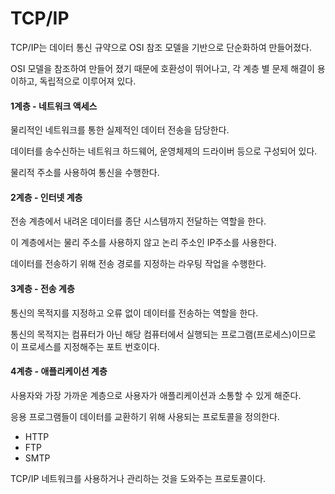 <h1>TCP/IP</h1>

TCP/IP는 데이터 통신 규약으로 OSI 참조 모델을 기반으로 단순화하여 만들어졌다.

OSI 모델을 참조하여 만들어 졌기 때문에 호환성이 뛰어나고, 각 계층 별 문제 해결이 용이하고, 독립적으로 이루어져 있다.



<h4>1계층 - 네트워크 액세스</h4>

물리적인 네트워크를 통한 실제적인 데이터 전송을 담당한다.

데이터를 송수신하는 네트워크 하드웨어, 운영체제의 드라이버 등으로 구성되어 있다.

물리적 주소를 사용하여 통신을 수행한다.



<h4>2계층 - 인터넷 계층</h4>

전송 계층에서 내려온 데이터를 종단 시스템까지 전달하는 역할을 한다.

이 계층에서는 물리 주소를 사용하지 않고 논리 주소인 IP주소를 사용한다.

데이터를 전송하기 위해 전송 경로를 지정하는 라우팅 작업을 수행한다.



<h4>3계층 - 전송 계층</h4>

통신의 목적지를 지정하고 오류 없이 데이터를 전송하는 역할을 한다.

통신의 목적지는 컴퓨터가 아닌 해당 컴퓨터에서 실행되는 프로그램(프로세스)이므로 이 프로세스를 지정해주는 포트 번호이다.



<h4>4계층 - 애플리케이션 계층</h4>

사용자와 가장 가까운 계층으로 사용자가 애플리케이션과 소통할 수 있게 해준다.

응용 프로그램들이 데이터를 교환하기 위해 사용되는 프로토콜을 정의한다.

- HTTP
- FTP
- SMTP

TCP/IP 네트워크를 사용하거나 관리하는 것을 도와주는 프로토콜이다.